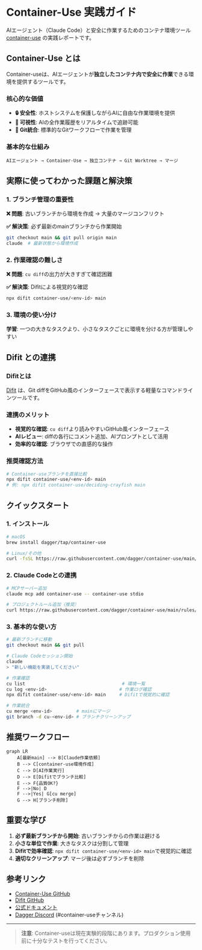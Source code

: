 # Container-Use 実践ガイド

AIエージェント（Claude Code）と安全に作業するためのコンテナ環境ツール [container-use](https://github.com/dagger/container-use) の実践レポートです。

## Container-Use とは

Container-useは、AIエージェントが**独立したコンテナ内で安全に作業**できる環境を提供するツールです。

### 核心的な価値
- **🔒 安全性**: ホストシステムを保護しながらAIに自由な作業環境を提供
- **👀 可視性**: AIの全作業履歴をリアルタイムで追跡可能
- **🌿 Git統合**: 標準的なGitワークフローで作業を管理

### 基本的な仕組み
```
AIエージェント → Container-Use → 独立コンテナ → Git Worktree → マージ
```

## 実際に使ってわかった課題と解決策

### 1. ブランチ管理の重要性
**❌ 問題**: 古いブランチから環境を作成 → 大量のマージコンフリクト

**✅ 解決策**: 必ず最新のmainブランチから作業開始
```bash
git checkout main && git pull origin main
claude  # 最新状態から環境作成
```

### 2. 作業確認の難しさ
**❌ 問題**: `cu diff`の出力が大きすぎて確認困難

**✅ 解決策**: Difitによる視覚的な確認
```bash
npx difit container-use/<env-id> main
```

### 3. 環境の使い分け
**学習**: 一つの大きなタスクより、小さなタスクごとに環境を分ける方が管理しやすい

## Difit との連携

### Difitとは
[Difit](https://github.com/yoshiko-pg/difit) は、Git diffをGitHub風のインターフェースで表示する軽量なコマンドラインツールです。

### 連携のメリット
- **視覚的な確認**: `cu diff`より読みやすいGitHub風インターフェース
- **AIレビュー**: diffの各行にコメント追加、AIプロンプトとして活用
- **効率的な確認**: ブラウザでの直感的な操作

### 推奨確認方法
```bash
# Container-useブランチを直接比較
npx difit container-use/<env-id> main
# 例: npx difit container-use/deciding-crayfish main
```

## クイックスタート

### 1. インストール
```bash
# macOS
brew install dagger/tap/container-use

# Linux/その他
curl -fsSL https://raw.githubusercontent.com/dagger/container-use/main/install.sh | bash
```

### 2. Claude Codeとの連携
```bash
# MCPサーバー追加
claude mcp add container-use -- container-use stdio

# プロジェクトルール追加（推奨）
curl https://raw.githubusercontent.com/dagger/container-use/main/rules/agent.md >> CLAUDE.md
```

### 3. 基本的な使い方
```bash
# 最新ブランチに移動
git checkout main && git pull

# Claude Codeセッション開始
claude
> "新しい機能を実装してください"

# 作業確認
cu list                                    # 環境一覧
cu log <env-id>                           # 作業ログ確認
npx difit container-use/<env-id> main     # Difitで視覚的に確認

# 作業統合
cu merge <env-id>         # mainにマージ
git branch -d cu-<env-id> # ブランチクリーンアップ
```

## 推奨ワークフロー

```mermaid
graph LR
    A[最新main] --> B[Claude作業依頼]
    B --> C[container-use環境作成]
    C --> D[AI作業実行]
    D --> E[Difitでブランチ比較]
    E --> F{品質OK?}
    F -->|No| D
    F -->|Yes| G[cu merge]
    G --> H[ブランチ削除]
```

## 重要な学び

1. **必ず最新ブランチから開始**: 古いブランチからの作業は避ける
2. **小さな単位で作業**: 大きなタスクは分割して管理
3. **Difitで効率確認**: `npx difit container-use/<env-id> main`で視覚的に確認
4. **適切なクリーンアップ**: マージ後は必ずブランチを削除

## 参考リンク

- [Container-Use GitHub](https://github.com/dagger/container-use)
- [Difit GitHub](https://github.com/yoshiko-pg/difit)
- [公式ドキュメント](https://container-use.com/quickstart)
- [Dagger Discord](https://discord.gg/dagger-io) (#container-useチャンネル)

---

> **注意**: Container-useは現在実験的段階にあります。プロダクション使用前に十分なテストを行ってください。
